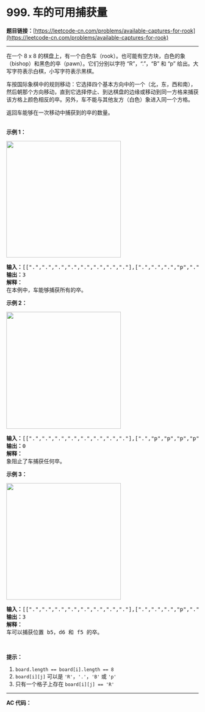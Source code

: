 # 999. 车的可用捕获量

**题目链接：**[https://leetcode-cn.com/problems/available-captures-for-rook](https://leetcode-cn.com/problems/available-captures-for-rook)

---

<div class="content__1Y2H">
 <div class="notranslate">
  <p>在一个 8 x 8 的棋盘上，有一个白色车（rook）。也可能有空方块，白色的象（bishop）和黑色的卒（pawn）。它们分别以字符 “R”，“.”，“B” 和 “p” 给出。大写字符表示白棋，小写字符表示黑棋。</p> 
  <p>车按国际象棋中的规则移动：它选择四个基本方向中的一个（北，东，西和南），然后朝那个方向移动，直到它选择停止、到达棋盘的边缘或移动到同一方格来捕获该方格上颜色相反的卒。另外，车不能与其他友方（白色）象进入同一个方格。</p> 
  <p>返回车能够在一次移动中捕获到的卒的数量。<br> &nbsp;</p> 
  <p><strong>示例 1：</strong></p> 
  <p><img style="height: 305px; width: 300px;" src="/aliyun-lc-upload/uploads/2019/02/23/1253_example_1_improved.PNG" alt=""></p> 
  <pre class="language-text"><strong>输入：</strong>[[".",".",".",".",".",".",".","."],[".",".",".","p",".",".",".","."],[".",".",".","R",".",".",".","p"],[".",".",".",".",".",".",".","."],[".",".",".",".",".",".",".","."],[".",".",".","p",".",".",".","."],[".",".",".",".",".",".",".","."],[".",".",".",".",".",".",".","."]]
<strong>输出：</strong>3
<strong>解释：
</strong>在本例中，车能够捕获所有的卒。
</pre> 
  <p><strong>示例 2：</strong></p> 
  <p><img style="height: 306px; width: 300px;" src="/aliyun-lc-upload/uploads/2019/02/23/1253_example_2_improved.PNG" alt=""></p> 
  <pre class="language-text"><strong>输入：</strong>[[".",".",".",".",".",".",".","."],[".","p","p","p","p","p",".","."],[".","p","p","B","p","p",".","."],[".","p","B","R","B","p",".","."],[".","p","p","B","p","p",".","."],[".","p","p","p","p","p",".","."],[".",".",".",".",".",".",".","."],[".",".",".",".",".",".",".","."]]
<strong>输出：</strong>0
<strong>解释：
</strong>象阻止了车捕获任何卒。
</pre> 
  <p><strong>示例 3：</strong></p> 
  <p><img style="height: 305px; width: 300px;" src="/aliyun-lc-upload/uploads/2019/02/23/1253_example_3_improved.PNG" alt=""></p> 
  <pre class="language-text"><strong>输入：</strong>[[".",".",".",".",".",".",".","."],[".",".",".","p",".",".",".","."],[".",".",".","p",".",".",".","."],["p","p",".","R",".","p","B","."],[".",".",".",".",".",".",".","."],[".",".",".","B",".",".",".","."],[".",".",".","p",".",".",".","."],[".",".",".",".",".",".",".","."]]
<strong>输出：</strong>3
<strong>解释： </strong>
车可以捕获位置 b5，d6 和 f5 的卒。
</pre> 
  <p>&nbsp;</p> 
  <p><strong>提示：</strong></p> 
  <ol> 
   <li><code>board.length == board[i].length == 8</code></li> 
   <li><code>board[i][j]</code> 可以是&nbsp;<code>'R'</code>，<code>'.'</code>，<code>'B'</code>&nbsp;或&nbsp;<code>'p'</code></li> 
   <li>只有一个格子上存在&nbsp;<code>board[i][j] == 'R'</code></li> 
  </ol> 
 </div>
</div>

---

**AC 代码：**

```java

```